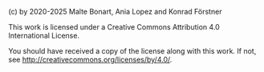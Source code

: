 (c) by 2020-2025 Malte Bonart, Ania Lopez and Konrad Förstner

This work is licensed under a Creative Commons Attribution 4.0
International License.

You should have received a copy of the license along with this work.
If not, see <http://creativecommons.org/licenses/by/4.0/>.
